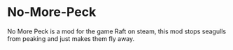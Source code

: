 # No-More-Peck
No More Peck is a mod for the game Raft on steam, this mod stops seagulls from peaking and just makes them fly away.
